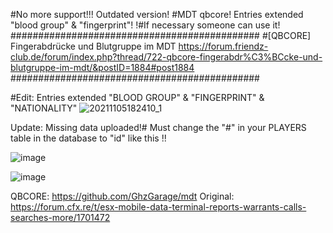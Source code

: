 #No more support!!! Outdated version!
#MDT qbcore! Entries extended "blood group" & "fingerprint"!
!#If necessary someone can use it!
#############################################
#[QBCORE] Fingerabdrücke und Blutgruppe im MDT
https://forum.friendz-club.de/forum/index.php?thread/722-qbcore-fingerabdr%C3%BCcke-und-blutgruppe-im-mdt/&postID=1884#post1884
#############################################

#Edit:  Entries extended "BLOOD GROUP" & "FINGERPRINT" & "NATIONALITY" 
![20211105182410_1](https://user-images.githubusercontent.com/35634379/140554454-eea23f2e-e7b2-4bcb-9443-a444eb55bb18.jpg)

Update: Missing data uploaded!# Must change the "#" in your PLAYERS table in the database to "id" like this !!

![image](https://user-images.githubusercontent.com/57848836/124848636-e06d9880-df62-11eb-88aa-c0e211b039e3.png)

![image](https://user-images.githubusercontent.com/57848836/133552468-22a54f28-98ca-4eaf-b3a8-79f13d8b3d35.png)

QBCORE: https://github.com/GhzGarage/mdt
Original: https://forum.cfx.re/t/esx-mobile-data-terminal-reports-warrants-calls-searches-more/1701472
